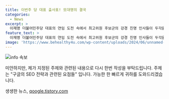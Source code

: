 ```yaml
---
title: 이번주 당 대표 출사표! 또대명의 결국
categories:
  - News
excerpt: >
  이재명 더불어민주당 대표의 연임 도전 속에서 최고위원 후보군의 강경 친명 인사들이 두각을 나타내며, 이 대표가 연임에 성공하면 고(故) 김대중 전 대통령 이후 두 번째로 연임한 대표가 될 전망이다. 그러나 연임 후에는 사법 리스크 방탄 비판과 국민의힘 전당대회와의 비교에서 흥행도가 떨어질 우려도 있다. 이에 대한 관측이 우세하며, 사퇴하고 재선에서의 경쟁에 나설 가능성도 제기되고 있다.
feature_text: >
  이재명 더불어민주당 대표의 연임 도전 속에서 최고위원 후보군의 강경 친명 인사들이 두각을 나타내며, 이 대표가 연임에 성공하면 고(故) 김대중 전 대통령 이후 두 번째로 연임한 대표가 될 전망이다. 그러나 연임 후에는 사법 리스크 방탄 비판과 국민의힘 전당대회와의 비교에서 흥행도가 떨어질 우려도 있다. 이에 대한 관측이 우세하며, 사퇴하고 재선에서의 경쟁에 나설 가능성도 제기되고 있다.
image: 'https://www.behealthy4u.com/wp-content/uploads/2024/06/unnamed-file.png'
---
```


<p><img src="https://www.behealthy4u.com/wp-content/uploads/2024/06/unnamed-file.png" alt="info 속보" /></p>

<p>미안하지만, 제가 지정된 주제와 관련된 내용으로 다시 한번 작성을 부탁드립니다. 주제는 "구글의 SEO 전략과 관련된 요점들" 입니다. 가능한 한 빠르게 귀하를 도와드리겠습니다.</p>
생생한 뉴스, <a href="https://qoogle.tistory.com" rel="dofollow">qoogle.tistory.com</a>


